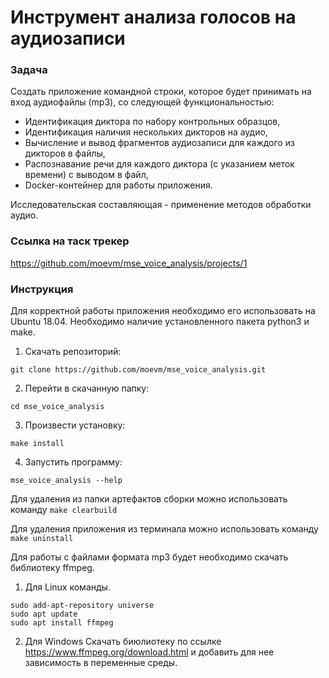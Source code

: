 # Инструмент анализа голосов на аудиозаписи

### Задача
Создать приложение командной строки, которое будет принимать на вход аудиофайлы (mp3), со следующей функциональностью:

* Идентификация диктора по набору контрольных образцов,
* Идентификация наличия нескольких дикторов на аудио,
* Вычисление и вывод фрагментов аудиозаписи для каждого из дикторов в файлы,
* Распознавание речи для каждого диктора (с указанием меток времени) с выводом в файл,
* Docker-контейнер для работы приложения.

Исследовательская составляющая - применение методов обработки аудио.


### Ссылка на таск трекер
https://github.com/moevm/mse_voice_analysis/projects/1


### Инструкция
Для корректной работы приложения необходимо его использовать на Ubuntu 18.04. Необходимо наличие установленного пакета python3 и make.
1. Скачать репозиторий:
```
git clone https://github.com/moevm/mse_voice_analysis.git
```
2. Перейти в скачанную папку:
```
cd mse_voice_analysis
```
3. Произвести установку: 
```
make install
```
4. Запустить программу:
```
mse_voice_analysis --help
```

Для удаления из папки артефактов сборки можно использовать команду `make clearbuild`

Для удаления приложения из терминала можно использовать команду `make uninstall`

Для работы с файлами формата mp3 будет необходимо скачать библиотеку ffmpeg.
1. Для Linux команды.
```
sudo add-apt-repository universe
sudo apt update
sudo apt install ffmpeg
```
2. Для Windows
Скачать биюлиотеку по ссылке https://www.ffmpeg.org/download.html и добавить для нее зависимость в переменные среды.
